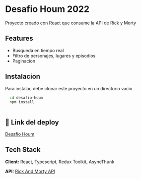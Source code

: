 
# Desafio Houm 2022

Proyecto creado con React que consume la API de Rick y Morty


## Features

- Busqueda en tiempo real
- Filtro de personajes, lugares y episodios
- Paginacion


## Instalacion

Para instalar, debe clonar este proyecto en un directorio vacio

```bash
  cd desafio-houm
  npm install
  
```
    
## 🔗 Link del deploy
[Desafio Houm](https://desafio-houm.herokuapp.com/)

## Tech Stack

**Client:** React, Typescript, Redux Toolkit, AsyncThunk

**API:** [Rick And Morty API](https://rickandmortyapi.com)

